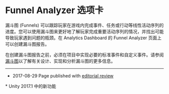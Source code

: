 # Funnel Analyzer 选项卡

漏斗图 (Funnels) 可以跟踪玩家在游戏内完成事件、任务或行动等线性活动序列的进度。您可以使用漏斗图来更好地了解玩家完成重要活动序列的情况，并找出可能导致玩家遇到问题的瓶颈。在 Analytics Dashboard 的 Funnel Analyzer 页面上可以创建漏斗图报告。

在创建漏斗图报告之前，必须在项目中实现必要的标准事件和自定义事件。请参阅[漏斗图](UnityAnalyticsFunnels.html)以了解有关设计、实现和分析漏斗图的更多信息。

---
* <span class="page-edit">2017-08-29  Page published with [editorial review](DocumentationEditorialReview.html)
</span>
* <span class="page-history">Unity 2017.1 中的新功能</span>
